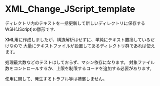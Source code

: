 # XML_Change_JScript_template
ディレクトリ内のテキストを一括更新して新しいディレクトリに保存するWSH(JScript)の雛形です.

XML用に作成しましたが、構造解析はせずに、単純にテキスト置換しているだけなので
大量にテキストファイルが設置してあるディレクトリ群であれば使えます。

処理最大数などのテストはしておらず、マシン依存になります。
対象ファイル数をコントロールするか、上限を制限するコードを追加する必要があります。

使用に関して、発生するトラブル等は補償しません。
